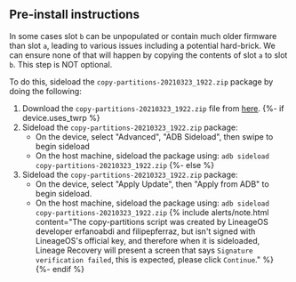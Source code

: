 ## Pre-install instructions

In some cases slot `b` can be unpopulated or contain much older firmware than slot `a`, leading to various issues including a potential hard-brick. We can ensure none of that will happen by copying the contents of slot `a` to slot `b`. This step is NOT optional.

To do this, sideload the `copy-partitions-20210323_1922.zip` package by doing the following:
1. Download the `copy-partitions-20210323_1922.zip` file from [here](https://www.androidfilehost.com/?fid=2188818919693768129).
{%- if device.uses_twrp %}
2. Sideload the `copy-partitions-20210323_1922.zip` package:
    * On the device, select "Advanced", "ADB Sideload", then swipe to begin sideload
    * On the host machine, sideload the package using: `adb sideload copy-partitions-20210323_1922.zip`
{%- else %}
2. Sideload the `copy-partitions-20210323_1922.zip` package:
    * On the device, select "Apply Update", then "Apply from ADB" to begin sideload.
    * On the host machine, sideload the package using: `adb sideload copy-partitions-20210323_1922.zip`
    {% include alerts/note.html content="The copy-partitions script was created by LineageOS developer erfanoabdi and filipepferraz, but isn't signed with LineageOS's official key, and therefore when it is sideloaded, Lineage Recovery  will present a screen that says `Signature verification failed`, this is expected, please click `Continue`." %}
{%- endif %}
